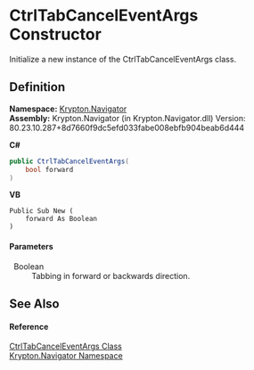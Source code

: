 # CtrlTabCancelEventArgs Constructor


Initialize a new instance of the CtrlTabCancelEventArgs class.



## Definition
**Namespace:** <a href="a21ac074-d119-3dc6-bd1c-d3a12c0128bc.md">Krypton.Navigator</a>  
**Assembly:** Krypton.Navigator (in Krypton.Navigator.dll) Version: 80.23.10.287+8d7660f9dc5efd033fabe008ebfb904beab6d444

**C#**
``` C#
public CtrlTabCancelEventArgs(
	bool forward
)
```
**VB**
``` VB
Public Sub New ( 
	forward As Boolean
)
```



#### Parameters
<dl><dt>  Boolean</dt><dd>Tabbing in forward or backwards direction.</dd></dl>

## See Also


#### Reference
<a href="ce631865-a330-85f3-7fa1-72a5af6a554d.md">CtrlTabCancelEventArgs Class</a>  
<a href="a21ac074-d119-3dc6-bd1c-d3a12c0128bc.md">Krypton.Navigator Namespace</a>  

